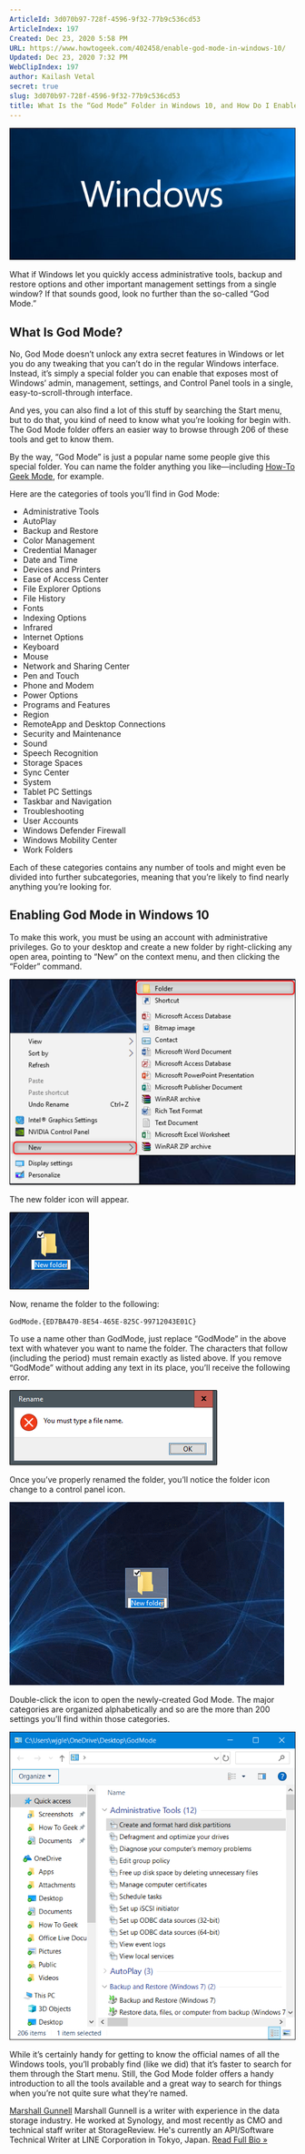 ```yaml
---
ArticleId: 3d070b97-728f-4596-9f32-77b9c536cd53
ArticleIndex: 197
Created: Dec 23, 2020 5:58 PM
URL: https://www.howtogeek.com/402458/enable-god-mode-in-windows-10/
Updated: Dec 23, 2020 7:32 PM
WebClipIndex: 197
author: Kailash Vetal
secret: true
slug: 3d070b97-728f-4596-9f32-77b9c536cd53
title: What Is the “God Mode” Folder in Windows 10, and How Do I Enable It?
---
```

![197%20865a82cb50b647a0ab5dd74e2c7ee6fa/xwindows_stock_lede.png.pagespeed.gpjpjwpjwsjsrjrprwricpmd.ic.M2EE8DauKP.png](197%20865a82cb50b647a0ab5dd74e2c7ee6fa/xwindows_stock_lede.png.pagespeed.gpjpjwpjwsjsrjrprwricpmd.ic.M2EE8DauKP.png)

What if Windows let you quickly access administrative tools, backup and restore options and other important management settings from a single window? If that sounds good, look no further than the so-called “God Mode.”

## What Is God Mode?

No, God Mode doesn’t unlock any extra secret features in Windows or let you do any tweaking that you can’t do in the regular Windows interface. Instead, it’s simply a special folder you can enable that exposes most of Windows’ admin, management, settings, and Control Panel tools in a single, easy-to-scroll-through interface.

And yes, you can also find a lot of this stuff by searching the Start menu, but to do that, you kind of need to know what you’re looking for begin with. The God Mode folder offers an easier way to browse through 206 of these tools and get to know them.

By the way, “God Mode” is just a popular name some people give this special folder. You can name the folder anything you like—including [How-To Geek Mode](https://www.howtogeek.com/howto/8711/stupid-geek-tricks-enable-the-secret-how-to-geek-mode-in-windows/), for example.

Here are the categories of tools you’ll find in God Mode:

- Administrative Tools
- AutoPlay
- Backup and Restore
- Color Management
- Credential Manager
- Date and Time
- Devices and Printers
- Ease of Access Center
- File Explorer Options
- File History
- Fonts
- Indexing Options
- Infrared
- Internet Options
- Keyboard
- Mouse
- Network and Sharing Center
- Pen and Touch
- Phone and Modem
- Power Options
- Programs and Features
- Region
- RemoteApp and Desktop Connections
- Security and Maintenance
- Sound
- Speech Recognition
- Storage Spaces
- Sync Center
- System
- Tablet PC Settings
- Taskbar and Navigation
- Troubleshooting
- User Accounts
- Windows Defender Firewall
- Windows Mobility Center
- Work Folders

Each of these categories contains any number of tools and might even be divided into further subcategories, meaning that you’re likely to find nearly anything you’re looking for.

## Enabling God Mode in Windows 10

To make this work, you must be using an account with administrative privileges. Go to your desktop and create a new folder by right-clicking any open area, pointing to “New” on the context menu, and then clicking the “Folder” command.

![197%20865a82cb50b647a0ab5dd74e2c7ee6fa/xcreate-new-folder.png.pagespeed.gpjpjwpjwsjsrjrprwricpmd.ic.jRgMbBluzZ.png](197%20865a82cb50b647a0ab5dd74e2c7ee6fa/xcreate-new-folder.png.pagespeed.gpjpjwpjwsjsrjrprwricpmd.ic.jRgMbBluzZ.png)

The new folder icon will appear.

![197%20865a82cb50b647a0ab5dd74e2c7ee6fa/new-folder-icon.png](197%20865a82cb50b647a0ab5dd74e2c7ee6fa/new-folder-icon.png)

Now, rename the folder to the following:

```
GodMode.{ED7BA470-8E54-465E-825C-99712043E01C}
```

To use a name other than GodMode, just replace “GodMode” in the above text with whatever you want to name the folder. The characters that follow (including the period) must remain exactly as listed above. If you remove “GodMode” without adding any text in its place, you’ll receive the following error.

![197%20865a82cb50b647a0ab5dd74e2c7ee6fa/Must-type-file-name.png](197%20865a82cb50b647a0ab5dd74e2c7ee6fa/Must-type-file-name.png)

Once you’ve properly renamed the folder, you’ll notice the folder icon change to a control panel icon.

![197%20865a82cb50b647a0ab5dd74e2c7ee6fa/gif-4.gif.pagespeed.ce.JYGcQC8TmO.gif](197%20865a82cb50b647a0ab5dd74e2c7ee6fa/gif-4.gif.pagespeed.ce.JYGcQC8TmO.gif)

Double-click the icon to open the newly-created God Mode. The major categories are organized alphabetically and so are the more than 200 settings you’ll find within those categories.

![197%20865a82cb50b647a0ab5dd74e2c7ee6fa/x2019-01-22-3-1.png.pagespeed.gpjpjwpjwsjsrjrprwricpmd.ic.eZiN8kqkAe.png](197%20865a82cb50b647a0ab5dd74e2c7ee6fa/x2019-01-22-3-1.png.pagespeed.gpjpjwpjwsjsrjrprwricpmd.ic.eZiN8kqkAe.png)

While it’s certainly handy for getting to know the official names of all the Windows tools, you’ll probably find (like we did) that it’s faster to search for them through the Start menu. Still, the God Mode folder offers a handy introduction to all the tools available and a great way to search for things when you’re not quite sure what they’re named.

[Marshall Gunnell](https://www.howtogeek.com/author/marshallgunnell/) 
Marshall Gunnell is a writer with experience in the data storage industry. He worked at Synology, and most recently as CMO and technical staff writer at StorageReview. He's currently an API/Software Technical Writer at LINE Corporation in Tokyo, Japan. [Read Full Bio »](https://www.howtogeek.com/author/marshallgunnell/)
